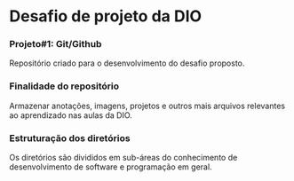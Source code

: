 # Desafio de projeto da DIO

### Projeto#1: Git/Github

Repositório criado para o desenvolvimento do desafio proposto.

### Finalidade do repositório

Armazenar anotações, imagens, projetos e outros mais arquivos relevantes ao aprendizado nas aulas da DIO.

### Estruturação dos diretórios

Os diretórios são divididos em sub-áreas do conhecimento de desenvolvimento de software e programação em geral.